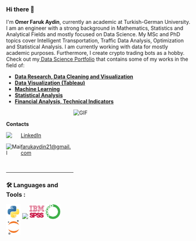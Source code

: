 ### Hi there 👋

I'm **Omer Faruk Aydin**, currently an academic at Turkish-German University. I am an engineer with a strong background in Mathematics, Statistics and Analytical Fields and mostly focused on Data Science. My MSc and PhD topics cover Intelligent Transportation, Traffic Data Analysis, Optimization and Statistical Analysis. I am currently working with data for mostly academic purposes. Furthermore, I create crypto trading bots as a hobby. 
Check out my<a href="https://github.com/DrFarukAydin/data-science-portfolio"> Data Science Portfolio</a> that contains some of my works in the field of:

- <a href="https://github.com/DrFarukAydin/data-science-portfolio">**Data Research, Data Cleaning and Visualization** <a> 
- <a href="https://github.com/DrFarukAydin/data-science-portfolio/tree/main/data-visualization-tableau">**Data Visualization (Tableau)** <a> 
- <a href="https://github.com/DrFarukAydin/data-science-portfolio">**Machine Learning** <a>
- <a href="https://github.com/DrFarukAydin/data-science-portfolio">**Statistical Analysis** <a>
- <a href="https://github.com/DrFarukAydin/data-science-portfolio">**Financial Analysis, Technical Indicators** <a>



<img align="right" alt="GIF" src="https://media.giphy.com/media/3oKIPEqDGUULpEU0aQ/giphy.gif?raw=true" width="320" height="320"/>
<br>

**Contacts**
 
<a href="https://www.linkedin.com/in/faruk-aydin-0350a459/"><img align="left"  width="40px" src="https://cdn2.iconfinder.com/data/icons/social-media-icons-23/800/linkedin-512.png"/> LinkedIn</a> 
 <br>

<img align="left" alt="Mail" width="40px" src="https://upload.wikimedia.org/wikipedia/commons/thumb/7/7e/Gmail_icon_%282020%29.svg/2560px-Gmail_icon_%282020%29.svg.png"/> farukaydin21@gmail.com
 <br>

<br>

---

### :hammer_and_wrench: Languages and Tools :

<code><img height="40" src="https://github.com/devicons/devicon/blob/master/icons/python/python-original.svg"></code>
<code><img height="40" src="https://promto.com/wp-content/uploads/2019/08/icon-tableau-1.png"></code>
<code><img height="40" src="https://github.com/devicons/devicon/blob/master/icons/spss/spss-plain.svg"></code>
<code><img height="40" src="https://github.com/devicons/devicon/blob/master/icons/anaconda/anaconda-original.svg"></code>
<code><img height="40" src="https://github.com/devicons/devicon/blob/master/icons/jupyter/jupyter-original.svg"></code>





<br>
<br>







<!--
**DrFarukAydin/DrFarukAydin** is a ✨ _special_ ✨ repository because its `README.md` (this file) appears on your GitHub profile.

Here are some ideas to get you started:

- 🔭 I’m currently working on ...
- 🌱 I’m currently learning ...
- 👯 I’m looking to collaborate on ...
- 🤔 I’m looking for help with ...
- 💬 Ask me about ...
- 📫 How to reach me: ...
- 😄 Pronouns: ...
- ⚡ Fun fact: ...
-->
